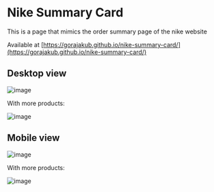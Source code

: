 # Nike Summary Card

This is a page that mimics the order summary page of the nike website

Available at [https://gorajakub.github.io/nike-summary-card/](https://gorajakub.github.io/nike-summary-card/)

## Desktop view

![image](https://user-images.githubusercontent.com/74857860/227787598-3653949c-2189-4b23-827c-633f2284b5ac.png)

With more products: 

![image](https://user-images.githubusercontent.com/74857860/227787712-12340040-3b3e-4ed4-b128-0d3485cbbb95.png)



## Mobile view

![image](https://user-images.githubusercontent.com/74857860/227787631-486f3d37-103f-4d74-a56c-bc0dcb12d465.png)

With more products:

![image](https://user-images.githubusercontent.com/74857860/227787698-6711949b-8ae2-46cd-a4cf-805a053dcfb8.png)
